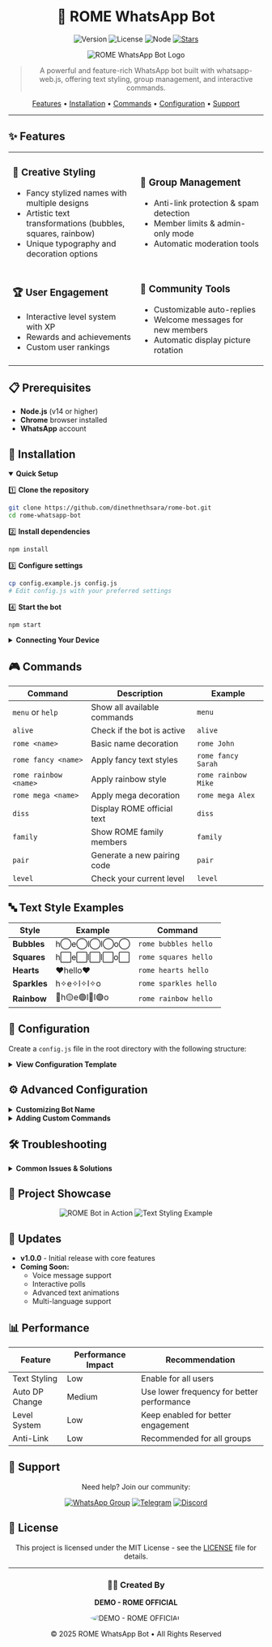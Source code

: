 # <div align="center">🤖 ROME WhatsApp Bot</div>

<div align="center">

![Version](https://img.shields.io/badge/version-1.0.0-blue.svg?style=for-the-badge)
![License](https://img.shields.io/badge/license-MIT-green.svg?style=for-the-badge)
![Node](https://img.shields.io/badge/node-v14+-orange.svg?style=for-the-badge)
[![Stars](https://img.shields.io/github/stars/dinethnethsara/rome-bot?style=for-the-badge)](https://github.com/dinethnethsara/rome-bot/stargazers)

<p align="center">
  <img src="/api/placeholder/400/320" alt="ROME WhatsApp Bot Logo">
</p>

> A powerful and feature-rich WhatsApp bot built with whatsapp-web.js, offering text styling, 
> group management, and interactive commands.

[Features](#-features) • 
[Installation](#-installation) • 
[Commands](#-commands) • 
[Configuration](#-configuration) • 
[Support](#-support)

</div>

---

## ✨ Features

<table>
  <tr>
    <td width="50%">
      <h3>🎨 Creative Styling</h3>
      <ul>
        <li>Fancy stylized names with multiple designs</li>
        <li>Artistic text transformations (bubbles, squares, rainbow)</li>
        <li>Unique typography and decoration options</li>
      </ul>
    </td>
    <td width="50%">
      <h3>👥 Group Management</h3>
      <ul>
        <li>Anti-link protection & spam detection</li>
        <li>Member limits & admin-only mode</li>
        <li>Automatic moderation tools</li>
      </ul>
    </td>
  </tr>
  <tr>
    <td width="50%">
      <h3>🏆 User Engagement</h3>
      <ul>
        <li>Interactive level system with XP</li>
        <li>Rewards and achievements</li>
        <li>Custom user rankings</li>
      </ul>
    </td>
    <td width="50%">
      <h3>🤝 Community Tools</h3>
      <ul>
        <li>Customizable auto-replies</li>
        <li>Welcome messages for new members</li>
        <li>Automatic display picture rotation</li>
      </ul>
    </td>
  </tr>
</table>

## 📋 Prerequisites

- **Node.js** (v14 or higher)
- **Chrome** browser installed
- **WhatsApp** account

## 🚀 Installation

<details open>
<summary><b>Quick Setup</b></summary>

1️⃣ **Clone the repository**
```bash
git clone https://github.com/dinethnethsara/rome-bot.git
cd rome-whatsapp-bot
```

2️⃣ **Install dependencies**
```bash
npm install
```

3️⃣ **Configure settings**
```bash
cp config.example.js config.js
# Edit config.js with your preferred settings
```

4️⃣ **Start the bot**
```bash
npm start
```

</details>

<details>
<summary><b>Connecting Your Device</b></summary>

When you start the bot for the first time:

1. A QR code or pairing code will be generated
2. Scan the QR code or enter the pairing code in your WhatsApp mobile app
3. Your bot will connect to WhatsApp Web
4. You'll see a "Connected" message when successful

</details>

## 🎮 Commands

<div class="commands-container">

| Command | Description | Example |
|---------|-------------|---------|
| `menu` or `help` | Show all available commands | `menu` |
| `alive` | Check if the bot is active | `alive` |
| `rome <name>` | Basic name decoration | `rome John` |
| `rome fancy <name>` | Apply fancy text styles | `rome fancy Sarah` |
| `rome rainbow <name>` | Apply rainbow style | `rome rainbow Mike` |
| `rome mega <name>` | Apply mega decoration | `rome mega Alex` |
| `diss` | Display ROME official text | `diss` |
| `family` | Show ROME family members | `family` |
| `pair` | Generate a new pairing code | `pair` |
| `level` | Check your current level | `level` |

</div>

## 🔤 Text Style Examples

<div align="center">

| Style | Example | Command |
|-------|---------|---------|
| **Bubbles** | h⃝e⃝l⃝l⃝o⃝ | `rome bubbles hello` |
| **Squares** | h️⃞e️⃞l️⃞l️⃞o️⃞ | `rome squares hello` |
| **Hearts** | ♥️hello♥️ | `rome hearts hello` |
| **Sparkles** | h✧e✧l✧l✧o | `rome sparkles hello` |
| **Rainbow** | 🔴h🟡e🟢l🔵l🟣o | `rome rainbow hello` |

</div>

## 🔧 Configuration

Create a `config.js` file in the root directory with the following structure:

<details>
<summary><b>View Configuration Template</b></summary>

```javascript
module.exports = {
  // Display picture settings
  autoChangeDP: true,
  dpChangeInterval: 3600000, // 1 hour in milliseconds
  displayPictures: [
    "https://example.com/dp1.jpg",
    "https://example.com/dp2.jpg"
  ],
  
  // Message filter settings
  messageFilter: {
    enabled: true,
    bannedWords: ["spam", "inappropriate"],
    warningMessage: "⚠️ This message contains banned content!"
  },
  
  // Auto-reply settings
  autoReply: {
    enabled: true,
    greetingMessage: "Welcome to the group, {username}! 🎉",
    triggers: {
      "hello": "Hey there! How can I help you today?",
      "good morning": "Good morning! Have a wonderful day ahead! ☀️"
    }
  },
  
  // Group settings
  groupSettings: {
    welcomeMessage: true,
    antiLink: true,
    memberLimit: 100,
    adminOnly: false
  },
  
  // Level system
  levelSystem: {
    enabled: true,
    xpPerMessage: 5,
    xpPerImage: 15,
    xpPerVideo: 20,
    levelUpMultiplier: 100,
    levelUpAnnouncement: true
  },
  
  // Default language
  defaultLanguage: "en",
  translations: {
    en: {
      levelUp: "🎉 Congratulations! You have reached level {level}!"
    }
  },
  
  // Bot text content
  dissText: "█▀█ █▀▀ █▀▀ █ █▀▀ █ ▄▀█ █░░\n█▄█ █▀░ █▀░ █ █▄▄ █ █▀█ █▄▄\n\n◃🔱🅣𝙷𝙸𝙽𝙺 🅣𝚆𝙸𝙲𝙴 🅑𝙴𝙵𝙾𝚁𝙴 🅕𝙸𝙶𝙷𝚃 🅦𝙸𝚃𝙷 🅤𝚂🔱▹",
  familyText: "// Family text content here"
};
```

</details>

## ⚙️ Advanced Configuration

<details>
<summary><b>Customizing Bot Name</b></summary>

Modify the `BOT_INFO` object in `index.js`:

```javascript
const BOT_INFO = {
    name: "Your Bot Name",
    developer: "Your Name",
    version: "1.0.0"
};
```

</details>

<details>
<summary><b>Adding Custom Commands</b></summary>

To add new commands, modify the message event listener in `index.js`:

```javascript
// Handle message events
client.on('message', async (message) => {
    // Add your custom command here
    if (content === 'yourcommand') {
        await message.reply('Your custom response');
    }
});
```

</details>

## 🛠️ Troubleshooting

<details>
<summary><b>Common Issues & Solutions</b></summary>

| Issue | Solution |
|-------|----------|
| Bot not connecting | Make sure Chrome is installed in the specified path |
| Pairing issues | Try regenerating a new pairing code with the `pair` command |
| Message not sending | Check if your WhatsApp account is properly connected |
| Slow performance | Reduce the number of active features in the configuration |
| Error on startup | Check logs for specific error messages and ensure all dependencies are installed |

</details>

## 🌟 Project Showcase

<div align="center">
<p>
  <img src="/api/placeholder/320/180" alt="ROME Bot in Action">
  <img src="/api/placeholder/320/180" alt="Text Styling Example">
</p>
</div>

## 🔄 Updates

- **v1.0.0** - Initial release with core features
- **Coming Soon:**
  - Voice message support
  - Interactive polls
  - Advanced text animations
  - Multi-language support

## 📊 Performance

<div align="center">

| Feature | Performance Impact | Recommendation |
|---------|-------------------|----------------|
| Text Styling | Low | Enable for all users |
| Auto DP Change | Medium | Use lower frequency for better performance |
| Level System | Low | Keep enabled for better engagement |
| Anti-Link | Low | Recommended for all groups |

</div>

## 🤝 Support

<div align="center">

Need help? Join our community:

[![WhatsApp Group](https://img.shields.io/badge/WhatsApp-Group-25D366?style=for-the-badge&logo=whatsapp&logoColor=white)](https://chat.whatsapp.com/example)
[![Telegram](https://img.shields.io/badge/Telegram-Channel-0088CC?style=for-the-badge&logo=telegram&logoColor=white)](https://t.me/example)
[![Discord](https://img.shields.io/badge/Discord-Server-7289DA?style=for-the-badge&logo=discord&logoColor=white)](https://discord.gg/example)

</div>

## 📄 License

<div align="center">

This project is licensed under the MIT License - see the [LICENSE](LICENSE) file for details.

</div>

---

<div align="center">

### 👨‍💻 Created By

**DEMO - ROME OFFICIAL**

<p>
  <img src="/api/placeholder/150/150" alt="DEMO - ROME OFFICIAL" style="border-radius:50%">
</p>

© 2025 ROME WhatsApp Bot • All Rights Reserved

</div>
